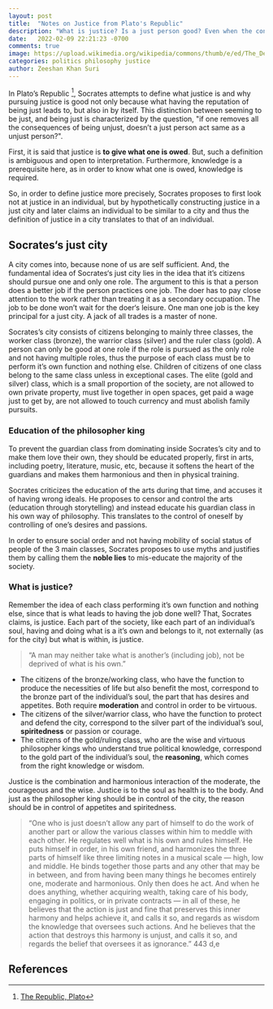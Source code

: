 ```yaml
---
layout: post
title:  "Notes on Justice from Plato's Republic"
description: "What is justice? Is a just person good? Even when the consequences of  being unjust are taken away? Even when the advantages of having the reputation of being just are taken away?"
date:   2022-02-09 22:21:23 -0700
comments: true
image: https://upload.wikimedia.org/wikipedia/commons/thumb/e/ed/The_Death_of_Socrates_MET_DP-13139-001.jpg/1081px-The_Death_of_Socrates_MET_DP-13139-001.jpg
categories: politics philosophy justice
author: Zeeshan Khan Suri
---
```


In Plato’s Republic [^1], Socrates attempts to define what justice is and why pursuing justice is good not only because what having the reputation of being just leads to, but also in by itself. This distinction between seeming to be just, and being just is characterized by the question, "if one removes all the consequences of being unjust, doesn’t a just person act same as a unjust person?".

First, it is said that justice is **to give what one is owed**. But, such a definition is ambiguous and open to interpretation. Furthermore, knowledge is a prerequisite here, as in order to know what one is owed, knowledge is required.

So, in order to define justice more precisely, Socrates proposes to first look not at justice in an individual, but by hypothetically constructing justice in a just city and later claims an individual to be similar to a city and thus the definition of justice in a city translates to that of an individual.

## Socrates‘s just city

A city comes into, because none of us are self sufficient. And, the fundamental idea of Socrates‘s just city lies in the idea that it’s citizens should pursue one and only one role. The argument to this is that a person does a better job if the person practices one job. The doer has to pay close attention to the work rather than treating it as a secondary occupation. The job to be done won’t wait for the doer‘s leisure. One man one job is the key principal for a just city. A jack of all trades is a master of none.

Socrates’s city consists of citizens belonging to mainly three classes, the worker class (bronze), the warrior class (silver) and the ruler class (gold). A person can only be good at one role if the role is pursued as the only role and not having multiple roles, thus the purpose of each class must be to perform it’s own function and nothing else. Children of citizens of one class belong to the same class unless in exceptional cases. The elite (gold and silver) class, which is a small proportion of the society, are not allowed to own private property, must live together in open spaces, get paid a wage just to get by, are not allowed to touch currency and must abolish family pursuits.

<!-- There are four virtues of the just city: wisdom, courage, temperance or moderation and justice -->

### Education of the philosopher king

To prevent the guardian class from dominating inside Socrates’s city and to make them love their own, they should be educated properly, first in arts, including poetry, literature, music, etc, because it softens the heart of the guardians and makes them harmonious and then in physical training.

Socrates criticizes the education of the arts during that time, and accuses it of having wrong ideals. He proposes to censor and control the arts (education through storytelling) and instead educate his guardian class in his own way of philosophy. This translates to the control of oneself by controlling of one’s desires and passions.

In order to ensure social order and not having mobility of social status of people of the 3 main classes, Socrates proposes to use myths and justifies them by calling them the **noble lies** to mis-educate the majority of the society.

### What is justice?

Remember the idea of each class performing it’s own function and nothing else, since that is what leads to having the job done well? That, Socrates claims, is justice. Each part of the society, like each part of an individual’s soul, having and doing what is a it’s own and belongs to it, not externally (as for the city) but what is within, is justice.

> “A man may neither take what is another’s (including job), not be deprived of what is his own.”

- The citizens of the bronze/working class, who have the function to produce the necessities of life but also benefit the most, correspond to the bronze part of the individual’s soul, the part that has desires and appetites. Both require **moderation** and control in order to be virtuous.
- The citizens of the silver/warrior class, who have the function to protect and defend the city, correspond to the silver part of the individual’s soul, **spiritedness** or passion or courage.
- The citizens of the gold/ruling class, who are the wise and virtuous philosopher kings who understand true political knowledge, correspond to the gold part of the individual’s soul, the **reasoning**, which comes from the right knowledge or wisdom.

Justice is the combination and harmonious interaction of the moderate, the courageous and the wise. Justice is to the soul as health is to the body. And just as the philosopher king should be in control of the city, the reason should be in control of appetites and spiritedness.

> “One who is just doesn’t allow any part of himself to do the work of another part or allow the various classes within him to meddle with each other. He regulates well what is his own and rules himself. He puts himself in order, in his own friend, and harmonizes the three parts of himself like three limiting notes in a musical scale — high, low and middle. He binds together those parts and any other that may be in between, and from having been many things he becomes entirely one, moderate and harmonious. Only then does he act. And when he does anything, whether acquiring wealth, taking care of his body, engaging in politics, or in private contracts — in all of these, he believes that the action is just and fine that preserves this inner harmony and helps achieve it, and calls it so, and regards as wisdom the knowledge that oversees such actions. And he believes that the action that destroys this harmony is unjust, and calls it so, and regards the belief that oversees it as ignorance.”
> 443 d,e

<!-- %
### Is it better to act just, be just, or to be unjust?

Virtue is a kind of health, fine condition, and well-being of the soul, while vice is disease, shameful condition, and weakness. 

There are as many types of soul as there are of political constitution

- aristocracy 

## Criticism

Plato’s excessive emphasis on unity would seem to destroy the natural diversity of humans that make up a city. Is there one and only one thing each person does best? If so, who decides what that thing would be for each person? Would such a plan not be overly coercive in forcing people into predefined social roles? Shouldn’t individuals be free to choose for themselves their own plans of life wherever they take them? -->


## References

[^1]: [The Republic, Plato](https://en.wikisource.org/wiki/The_Republic_of_Plato)